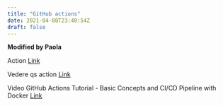 ```yaml
---
title: "GitHub actions"
date: 2021-04-08T23:40:54Z
draft: false
---
```

**Modified by Paola**

Action
[Link](https://github.com/marketplace/actions/envsubst-action)

Vedere qs action
[Link](https://github.com/peaceiris/actions-hugo)

Video
GitHub Actions Tutorial - Basic Concepts and CI/CD Pipeline with Docker
[Link](https://www.youtube.com/watch?v=R8_veQiYBjI)
